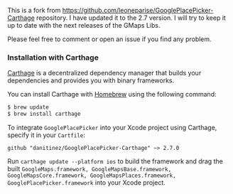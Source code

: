 This is a fork from  https://github.com/leoneparise/GooglePlacePicker-Carthage repository. I have updated it to the 2.7 version. I will try to keep it up to date with the next releases of the GMaps Libs.

Please feel free to comment or open an issue if you find any problem.

### Installation with Carthage

[Carthage](https://github.com/Carthage/Carthage) is a decentralized dependency manager that builds your dependencies and provides you with binary frameworks.

You can install Carthage with [Homebrew](http://brew.sh/) using the following command:

```bash
$ brew update
$ brew install carthage
```

To integrate `GooglePlacePicker` into your Xcode project using Carthage, specify it in your `Cartfile`:

```ogdl
github "danitinez/GooglePlacePicker-Carthage" ~> 2.7.0
```

Run `carthage update --platform ios` to build the framework and drag the built `GoogleMaps.framework, GoogleMapsBase.framework, GoogleMapsCore.framework, GoogleMapsPlaces.framework, GooglePlacePicker.framework` into your Xcode project.
